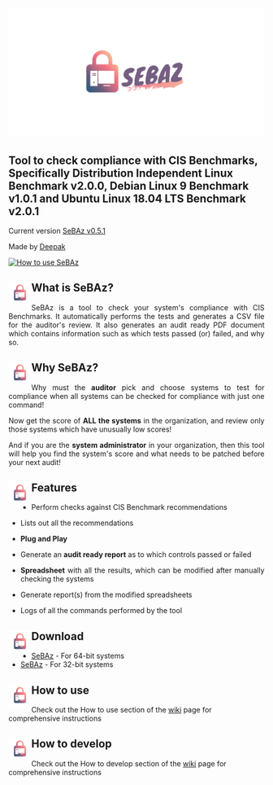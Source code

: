 # <img src="https://github.com/Deepak710/SeBAz/blob/master/Logo.png" alt="SeBAz"/>
## Tool to check compliance with CIS Benchmarks, Specifically Distribution Independent Linux Benchmark v2.0.0, Debian Linux 9 Benchmark v1.0.1 and Ubuntu Linux 18.04 LTS Benchmark v2.0.1

Current version [SeBAz v0.5.1](https://github.com/Deepak710/SeBAz/releases "SeBAz releases")

Made by [Deepak](https://t.me/AzorAhoy "Telegram")

[![How to use SeBAz](https://i.imgur.com/YNq9wRE.jpg)](https://youtu.be/dQw4w9WgXcQ)

## <img align="left" src="https://github.com/Deepak710/SeBAz/blob/master/Icon.png" width="45" height="45" alt=""/>What is SeBAz?

<p align="justify">SeBAz is a tool to check your system's compliance with CIS Benchmarks. It automatically performs the tests and generates a CSV file for the auditor's review. It also generates an audit ready PDF document which contains information such as which tests passed (or) failed, and why so.</p>

## <img align="left" src="https://github.com/Deepak710/SeBAz/blob/master/Icon.png" width="45" height="45" alt=""/>Why SeBAz?
<p align="justify">Why must the <strong>auditor</strong> pick and choose systems to test for compliance when all systems can be checked for compliance with just one command!</p>

<p align="justify">Now get the score of <strong>ALL the systems</strong> in the organization, and review only those systems which have unusually low scores!</p>

<p align="justify">And if you are the <strong>system administrator</strong> in your organization, then this tool will help you find the system's score and what needs to be patched before your next audit!</p>

## <img align="left" src="https://github.com/Deepak710/SeBAz/blob/master/Icon.png" width="45" height="45" alt=""/>Features
* <p align="justify">Perform checks against CIS Benchmark recommendations</p>
* <p align="justify">Lists out all the recommendations</p>
* **Plug and Play**
* <p align="justify">Generate an <strong>audit ready report</strong> as to which controls passed or failed</p>
* <p align="justify"><strong>Spreadsheet</strong> with all the results, which can be modified after manually checking the systems</p>
* <p align="justify">Generate report(s) from the modified spreadsheets</p>
* <p align="justify">Logs of all the commands performed by the tool</p>

## <img align="left" src="https://github.com/Deepak710/SeBAz/blob/master/Icon.png" width="45" height="45" alt=""/>Download

* [SeBAz](https://github.com/Deepak710/SeBAz/releases/download/v0.5.1/SeBAz-amd64 "SeBAz-amd64") - For 64-bit systems
* [SeBAz](https://github.com/Deepak710/SeBAz/releases/download/v0.5.1/SeBAz-i386 "SeBAz-i386") - For 32-bit systems

## <img align="left" src="https://github.com/Deepak710/SeBAz/blob/master/Icon.png" width="45" height="45" alt=""/>How to use

Check out the How to use section of the [wiki](https://github.com/Deepak710/SeBAz/wiki#how-to-use-sebaz "How to use") page for comprehensive instructions

## <img align="left" src="https://github.com/Deepak710/SeBAz/blob/master/Icon.png" width="45" height="45" alt=""/>How to develop

Check out the How to develop section of the [wiki](https://github.com/Deepak710/SeBAz/wiki#how-to-develop-sebaz "How to develop") page for comprehensive instructions
